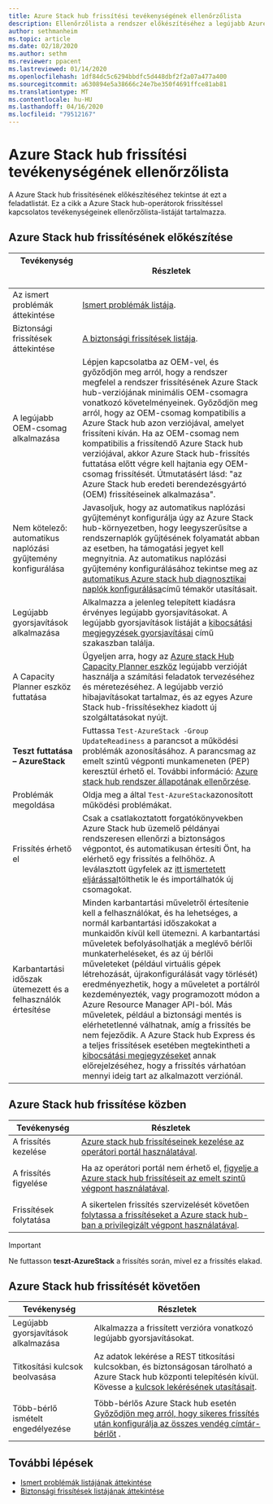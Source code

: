 ```yaml
---
title: Azure Stack hub frissítési tevékenységének ellenőrzőlista
description: Ellenőrzőlista a rendszer előkészítéséhez a legújabb Azure Stack hub-frissítéshez.
author: sethmanheim
ms.topic: article
ms.date: 02/18/2020
ms.author: sethm
ms.reviewer: ppacent
ms.lastreviewed: 01/14/2020
ms.openlocfilehash: 1df84dc5c6294bbdfc5d448dbf2f2a07a477a400
ms.sourcegitcommit: a630894e5a38666c24e7be350f4691ffce81ab81
ms.translationtype: MT
ms.contentlocale: hu-HU
ms.lasthandoff: 04/16/2020
ms.locfileid: "79512167"
---
```

# <a name="azure-stack-hub-update-activity-checklist"></a>Azure Stack hub frissítési tevékenységének ellenőrzőlista

A Azure Stack hub frissítésének előkészítéséhez tekintse át ezt a feladatlistát. Ez a cikk a Azure Stack hub-operátorok frissítéssel kapcsolatos tevékenységeinek ellenőrzőlista-listáját tartalmazza.

## <a name="prepare-for-azure-stack-hub-update"></a>Azure Stack hub frissítésének előkészítése

| &nbsp;&nbsp; Tevékenység &nbsp; &nbsp; &nbsp; &nbsp; &nbsp; &nbsp; &nbsp; &nbsp; &nbsp; &nbsp; &nbsp; &nbsp; &nbsp; &nbsp; &nbsp; &nbsp; &nbsp; &nbsp; &nbsp;&nbsp;                   | Részletek                                                   |
|------------------------------|-----------------------------------------------------------|
| Az ismert problémák áttekintése     | [Ismert problémák listája](known-issues.md).                |
| Biztonsági frissítések áttekintése | [A biztonsági frissítések listája](release-notes-security-updates.md).      |
| A legújabb OEM-csomag alkalmazása | Lépjen kapcsolatba az OEM-vel, és győződjön meg arról, hogy a rendszer megfelel a rendszer frissítésének Azure Stack hub-verziójának minimális OEM-csomagra vonatkozó követelményeinek. Győződjön meg arról, hogy az OEM-csomag kompatibilis a Azure Stack hub azon verziójával, amelyet frissíteni kíván. Ha az OEM-csomag nem kompatibilis a frissítendő Azure Stack hub verziójával, akkor Azure Stack hub-frissítés futtatása előtt végre kell hajtania egy OEM-csomag frissítését. Útmutatásért lásd: "az Azure Stack hub eredeti berendezésgyártó (OEM) frissítéseinek alkalmazása". |
| Nem kötelező: automatikus naplózási gyűjtemény konfigurálása | Javasoljuk, hogy az automatikus naplózási gyűjteményt konfigurálja úgy az Azure Stack hub-környezetben, hogy leegyszerűsítse a rendszernaplók gyűjtésének folyamatát abban az esetben, ha támogatási jegyet kell megnyitnia. Az automatikus naplózási gyűjtemény konfigurálásához tekintse meg az [automatikus Azure stack hub diagnosztikai naplók konfigurálása](azure-stack-configure-automatic-diagnostic-log-collection-tzl.md)című témakör utasításait. |
| Legújabb gyorsjavítások alkalmazása | Alkalmazza a jelenleg telepített kiadásra érvényes legújabb gyorsjavításokat. A legújabb gyorsjavítások listáját a [kibocsátási megjegyzések gyorsjavításai](release-notes.md) című szakaszban találja. |
| A Capacity Planner eszköz futtatása | Ügyeljen arra, hogy az [Azure stack Hub Capacity Planner eszköz](azure-stack-capacity-planning-overview.md) legújabb verzióját használja a számítási feladatok tervezéséhez és méretezéséhez. A legújabb verzió hibajavításokat tartalmaz, és az egyes Azure Stack hub-frissítésekhez kiadott új szolgáltatásokat nyújt. |
| **Teszt futtatása – AzureStack** | Futtassa `Test-AzureStack -Group UpdateReadiness` a parancsot a működési problémák azonosításához. A parancsmag az emelt szintű végponti munkameneten (PEP) keresztül érhető el. További információ: [Azure stack hub rendszer állapotának ellenőrzése](azure-stack-diagnostic-test.md). |
| Problémák megoldása | Oldja meg a által `Test-AzureStack`azonosított működési problémákat. |
| Frissítés érhető el | Csak a csatlakoztatott forgatókönyvekben Azure Stack hub üzemelő példányai rendszeresen ellenőrzi a biztonságos végpontot, és automatikusan értesíti Önt, ha elérhető egy frissítés a felhőhöz. A leválasztott ügyfelek az [itt ismertetett eljárással](azure-stack-apply-updates.md)tölthetik le és importálhatók új csomagokat. |
| Karbantartási időszak ütemezett és a felhasználók értesítése | Minden karbantartási műveletről értesítenie kell a felhasználókat, és ha lehetséges, a normál karbantartási időszakokat a munkaidőn kívül kell ütemezni. A karbantartási műveletek befolyásolhatják a meglévő bérlői munkaterheléseket, és az új bérlői műveleteket (például virtuális gépek létrehozását, újrakonfigurálását vagy törlését) eredményezhetik, hogy a műveletet a portálról kezdeményezték, vagy programozott módon a Azure Resource Manager API-ból. Más műveletek, például a biztonsági mentés is elérhetetlenné válhatnak, amíg a frissítés be nem fejeződik. A Azure Stack hub Express és a teljes frissítések esetében megtekintheti a [kibocsátási megjegyzéseket](release-notes.md) annak előrejelzéséhez, hogy a frissítés várhatóan mennyi ideig tart az alkalmazott verziónál. |

## <a name="during-azure-stack-hub-update"></a>Azure Stack hub frissítése közben

| Tevékenység | Részletek |
|--------------------|------------------------------------------------------------------------------------------------------|
| A frissítés kezelése |[Azure stack hub frissítéseinek kezelése az operátori portál használatával](azure-stack-updates.md). |
|  |  |
| A frissítés figyelése | Ha az operátori portál nem érhető el, [figyelje a Azure stack hub frissítéseit az emelt szintű végpont használatával](azure-stack-monitor-update.md). |
|  |  |
| Frissítések folytatása | A sikertelen frissítés szervizelését követően [folytassa a frissítéseket a Azure stack hub-ban a privilegizált végpont használatával](azure-stack-monitor-update.md). |

> [!IMPORTANT]  
> Ne futtasson **teszt-AzureStack** a frissítés során, mivel ez a frissítés elakad.

## <a name="after-azure-stack-hub-update"></a>Azure Stack hub frissítését követően

| Tevékenység | Részletek |
|--------------------------|----------------------------------------------------------------------------------------------------------------------------------------------------------------|
| Legújabb gyorsjavítások alkalmazása | Alkalmazza a frissített verzióra vonatkozó legújabb gyorsjavításokat. |
| Titkosítási kulcsok beolvasása | Az adatok lekérése a REST titkosítási kulcsokban, és biztonságosan tárolható a Azure Stack hub központi telepítésén kívül. Kövesse a [kulcsok lekérésének utasításait](azure-stack-security-bitlocker.md). |
|  |  |
| Több-bérlő ismételt engedélyezése | Több-bérlős Azure Stack hub esetén [Győződjön meg arról, hogy sikeres frissítés után konfigurálja az összes vendég címtár-bérlőt](azure-stack-enable-multitenancy.md#configure-guest-directory) . |

## <a name="next-steps"></a>További lépések

- [Ismert problémák listájának áttekintése](known-issues.md)
- [Biztonsági frissítések listájának áttekintése](release-notes-security-updates.md)
